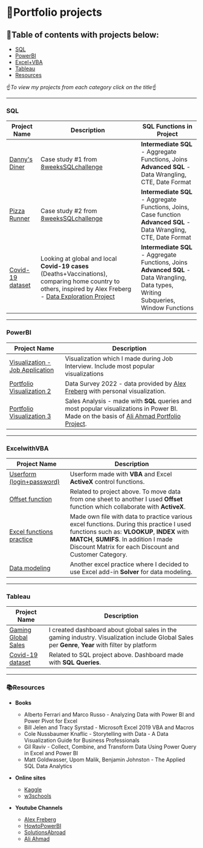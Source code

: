# :blue_book:Portfolio projects
## :green_book:Table of contents with projects below:

- [SQL](#sql)
- [PowerBI](#powerbi)
- [Excel+VBA](#excelwithvba)
- [Tableau](#tableau)
- [Resources](#resources)

:point_up:_To view my projects from each category click on the title_:point_up:
***
### SQL

| Project Name | Description | SQL Functions in Project |
|---|---|---|
| [Danny's Diner](https://github.com/Ciachula/8WeekSQLChallenge/tree/main/Danny's%20Diner%20-%20Case%20Study%201) | Case study #1 from [8weeksSQLchallenge](https://8weeksqlchallenge.com/) |  <b>Intermediate SQL</b> - Aggregate Functions, Joins </br><b>Advanced SQL</b> - Data Wrangling, CTE, Date Format
| [Pizza Runner](https://github.com/Ciachula/8WeekSQLChallenge/tree/main/Pizza%20Runner%20-%20Case%20Study%202) | Case study #2 from [8weeksSQLchallenge](https://8weeksqlchallenge.com/) |  <b>Intermediate SQL</b> - Aggregate Functions, Joins, Case function </br><b>Advanced SQL</b> - Data Wrangling, CTE, Date Format
| [Covid-19 dataset](https://github.com/Ciachula/Covid-19-dataset/blob/main/README.md) | Looking at global and local <b>Covid-19 cases</b> (Deaths+Vaccinations), comparing home country to others, inspired by Alex Freberg - [Data Exploration Project](https://www.youtube.com/watch?v=qfyynHBFOsM&list=PLUaB-1hjhk8H48Pj32z4GZgGWyylqv85f&index=1)| <b>Intermediate SQL</b> - Aggregate Functions, Joins </br><b>Advanced SQL</b> - Data Wrangling, Data types, Writing Subqueries, Window Functions|
***
### PowerBI 

| Project Name | Description | 
|---|---|
| [Visualization - Job Application](https://github.com/Ciachula/PBIPortfolio1) | Visualization which I made during Job Interview. Include most popular visualizations |
| [Portfolio Visualization 2](https://github.com/Ciachula/PBIPortfolio2) | Data Survey 2022 - data provided by [Alex Freberg](https://www.youtube.com/watch?v=pixlHHe_lNQ) with personal visualization.
| [Portfolio Visualization 3](https://github.com/Ciachula/PBIPortfolio3) | Sales Analysis - made with <b>SQL</b> queries and most popular visualizations in Power BI. Made on the basis of [Ali Ahmad Portfolio Project](https://www.youtube.com/watch?v=aavJvdlMaJ4&list=PLMfXakCUhXsEUtk8c0zWr4whamGxLhAu0&index=4).|

***
### ExcelwithVBA
| Project Name | Description |
|---|---|
| [Userform (login+password)](https://github.com/Ciachula/Userform-offset)| Userform made with <b>VBA</b> and Excel <b>ActiveX</b> control functions. |
| [Offset function](https://github.com/Ciachula/Userform-offset) | Related to project above. To move data from one sheet to another I used <b>Offset</b> function which collaborate with <b>ActiveX</b>. | 
| [Excel functions practice](https://github.com/Ciachula/Excel-practice) | Made own file with data to practice various excel functions. During this practice I used functions such as: <b>VLOOKUP</b>, <b>INDEX</b> with <b>MATCH</b>, <b>SUMIFS</b>. In addition I made Discount Matrix for each Discount and Customer Category. | 
| [Data modeling](https://github.com/Ciachula/Data-modeling)| Another excel practice where I decided to use Excel add-in <b>Solver</b> for data modeling. | 

***
### Tableau
| Project Name | Description |
|---|---|
| [Gaming Global Sales](https://public.tableau.com/app/profile/goodgrenade/viz/Book1_16480727620050/Dashboard1) | I created dashboard about global sales in the gaming industry. Visualization include Global Sales per <b>Genre</b>, <b>Year</b> with filter by platform | 
| [Covid-19 dataset](https://public.tableau.com/app/profile/goodgrenade/viz/CovidStats-PortfolioProject/Dashboard1) | Related to SQL project above. Dashboard made with <b>SQL Queries</b>. |

***
### 📚Resources 
- <b>Books</b>
  - Alberto Ferrari and Marco Russo - Analyzing Data with Power BI and Power Pivot for Excel 
  - Bill Jelen and Tracy Syrstad - Microsoft Excel 2019 VBA and Macros
  - Cole Nussbaumer Knaflic - Storytelling with Data - A Data Visualization Guide for Business Professionals
  - Gil Raviv - Collect, Combine, and Transform Data Using Power Query in Excel and Power BI
  - Matt Goldwasser, Upom Malik, Benjamin Johnston - The Applied SQL Data Analytics

- <b>Online sites</b>
  - [Kaggle](https://www.kaggle.com/)
  - [w3schools](https://www.w3schools.com/)

- <b>Youtube Channels</b>
  - [Alex Freberg](https://www.youtube.com/c/alextheanalyst/about)
  - [HowtoPowerBI](https://www.youtube.com/c/HowtoPowerBI)
  - [SolutionsAbroad](https://www.youtube.com/c/SolutionsAbroad)
  - [Ali Ahmad](https://www.youtube.com/c/AliAhmad1987)



